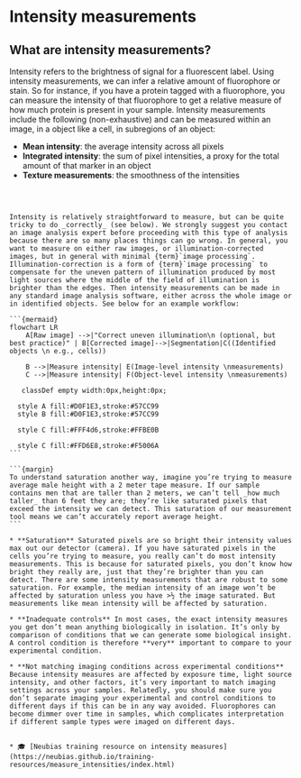 # Intensity measurements

## What are intensity measurements?
Intensity refers to the brightness of signal for a fluorescent label. Using intensity measurements, we can infer a relative amount of fluorophore or stain. So for instance, if you have a protein tagged with a fluorophore, you can measure the intensity of that fluorophore to get a relative measure of how much protein is present in your sample. Intensity measurements include the following (non-exhaustive) and can be measured within an image, in a object like a cell, in subregions of an object:
* **Mean intensity**: the average intensity across all pixels
* **Integrated intensity**: the sum of pixel intensities, a proxy for the total amount of that marker in an object
* **Texture measurements**: the smoothness of the intensities

<br>

````{dropdown} 📏 How do I measure it?

Intensity is relatively straightforward to measure, but can be quite tricky to do _correctly_ (see below). We strongly suggest you contact an image analysis expert before proceeding with this type of analysis because there are so many places things can go wrong. In general, you want to measure on either raw images, or illumination-corrected images, but in general with minimal {term}`image processing`. Illumination-correction is a form of {term}`image processing` to compensate for the uneven pattern of illumination produced by most light sources where the middle of the field of illumination is brighter than the edges. Then intensity measurements can be made in any standard image analysis software, either across the whole image or in identified objects. See below for an example workflow:

```{mermaid}
flowchart LR
    A[Raw image] -->|"Correct uneven illumination\n (optional, but best practice)" | B[Corrected image]-->|Segmentation|C((Identified objects \n e.g., cells))

    B -->|Measure intensity| E(Image-level intensity \nmeasurements)
    C -->|Measure intensity| F(Object-level intensity \nmeasurements)

   classDef empty width:0px,height:0px;

  style A fill:#D0F1E3,stroke:#57CC99
  style B fill:#D0F1E3,stroke:#57CC99

  style C fill:#FFF4d6,stroke:#FFBE0B

  style C fill:#FFD6E8,stroke:#F5006A
```
````

````{dropdown} <span style="color: red">⚠️</span> Where can things go wrong?
```{margin}
To understand saturation another way, imagine you’re trying to measure average male height with a 2 meter tape measure. If our sample contains men that are taller than 2 meters, we can’t tell _how much taller_ than 6 feet they are; they’re like saturated pixels that exceed the intensity we can detect. This saturation of our measurement tool means we can’t accurately report average height.
```

* **Saturation** Saturated pixels are so bright their intensity values max out our detector (camera). If you have saturated pixels in the cells you’re trying to measure, you really can’t do most intensity measurements. This is because for saturated pixels, you don’t know how bright they really are, just that they’re brighter than you can detect. There are some intensity measurements that are robust to some saturation. For example, the median intensity of an image won’t be affected by saturation unless you have >½ the image saturated. But measurements like mean intensity will be affected by saturation.

* **Inadequate controls** In most cases, the exact intensity measures you get don’t mean anything biologically in isolation. It’s only by comparison of conditions that we can generate some biological insight. A control condition is therefore **very** important to compare to your experimental condition.

* **Not matching imaging conditions across experimental conditions** Because intensity measures are affected by exposure time, light source intensity, and other factors, it’s very important to match imaging settings across your samples. Relatedly, you should make sure you don’t separate imaging your experimental and control conditions to different days if this can be in any way avoided. Fluorophores can become dimmer over time in samples, which complicates interpretation if different sample types were imaged on different days.

````

```{dropdown} 📚🤷‍♀️ Where can I learn more?

* 🎓 [Neubias training resource on intensity measures](https://neubias.github.io/training-resources/measure_intensities/index.html)

```
